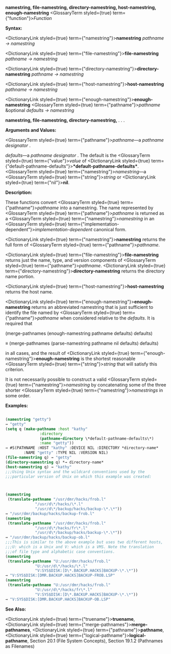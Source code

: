 **namestring, file-namestring, directory-namestring, host-namestring, enough-namestring** <GlossaryTerm styled={true} term={"function"}><i>Function</i></GlossaryTerm> 



**Syntax:** 



<DictionaryLink styled={true} term={"namestring"}><b>namestring</b></DictionaryLink> *pathname → namestring* 



<DictionaryLink styled={true} term={"file-namestring"}><b>file-namestring</b></DictionaryLink> *pathname → namestring* 



<DictionaryLink styled={true} term={"directory-namestring"}><b>directory-namestring</b></DictionaryLink> *pathname → namestring* 



<DictionaryLink styled={true} term={"host-namestring"}><b>host-namestring</b></DictionaryLink> *pathname → namestring* 



<DictionaryLink styled={true} term={"enough-namestring"}><b>enough-namestring</b></DictionaryLink> <GlossaryTerm styled={true} term={"pathname"}><i>pathname</i></GlossaryTerm> &amp;optional *defaults → namestring* 







 



 



**namestring, file-namestring, directory-namestring,** *. . .* 



**Arguments and Values:** 



<GlossaryTerm styled={true} term={"pathname"}><i>pathname</i></GlossaryTerm>—a *pathname designator* . 



*defaults*—a *pathname designator* . The default is the <GlossaryTerm styled={true} term={"value"}><i>value</i></GlossaryTerm> of <DictionaryLink styled={true} term={"default-pathname-defaults"}><b>\*default-pathname-defaults\*</b></DictionaryLink>. <GlossaryTerm styled={true} term={"namestring"}><i>namestring</i></GlossaryTerm>—a <GlossaryTerm styled={true} term={"string"}><i>string</i></GlossaryTerm> or <DictionaryLink styled={true} term={"nil"}><b>nil</b></DictionaryLink>. 



**Description:** 



These functions convert <GlossaryTerm styled={true} term={"pathname"}><i>pathname</i></GlossaryTerm> into a namestring. The name represented by <GlossaryTerm styled={true} term={"pathname"}><i>pathname</i></GlossaryTerm> is returned as a <GlossaryTerm styled={true} term={"namestring"}><i>namestring</i></GlossaryTerm> in an <GlossaryTerm styled={true} term={"implementation-dependent"}><i>implementation-dependent</i></GlossaryTerm> canonical form. 



<DictionaryLink styled={true} term={"namestring"}><b>namestring</b></DictionaryLink> returns the full form of <GlossaryTerm styled={true} term={"pathname"}><i>pathname</i></GlossaryTerm>. 



<DictionaryLink styled={true} term={"file-namestring"}><b>file-namestring</b></DictionaryLink> returns just the name, type, and version components of <GlossaryTerm styled={true} term={"pathname"}><i>pathname</i></GlossaryTerm>. <DictionaryLink styled={true} term={"directory-namestring"}><b>directory-namestring</b></DictionaryLink> returns the directory name portion. 



<DictionaryLink styled={true} term={"host-namestring"}><b>host-namestring</b></DictionaryLink> returns the host name. 



<DictionaryLink styled={true} term={"enough-namestring"}><b>enough-namestring</b></DictionaryLink> returns an abbreviated namestring that is just sufficient to identify the file named by <GlossaryTerm styled={true} term={"pathname"}><i>pathname</i></GlossaryTerm> when considered relative to the *defaults*. It is required that 



(merge-pathnames (enough-namestring pathname defaults) defaults) 



*≡* (merge-pathnames (parse-namestring pathname nil defaults) defaults) 



in all cases, and the result of <DictionaryLink styled={true} term={"enough-namestring"}><b>enough-namestring</b></DictionaryLink> is the shortest reasonable <GlossaryTerm styled={true} term={"string"}><i>string</i></GlossaryTerm> that will satisfy this criterion. 



It is not necessarily possible to construct a valid <GlossaryTerm styled={true} term={"namestring"}><i>namestring</i></GlossaryTerm> by concatenating some of the three shorter <GlossaryTerm styled={true} term={"namestring"}><i>namestrings</i></GlossaryTerm> in some order. 



**Examples:**
```lisp

(namestring "getty") 
→ "getty" 
(setq q (make-pathname :host "kathy" 
		       :directory 
		       (pathname-directory \*default-pathname-defaults\*) 
		       :name "getty")) 
→ #S(PATHNAME :HOST "kathy" :DEVICE NIL :DIRECTORY *directory-name* 
		:NAME "getty" :TYPE NIL :VERSION NIL) 
(file-namestring q) → "getty" 
(directory-namestring q) *→ directory-name* 
(host-namestring q) → "kathy" 
;;;Using Unix syntax and the wildcard conventions used by the 
;;;particular version of Unix on which this example was created: 



(namestring 
 (translate-pathname "/usr/dmr/hacks/frob.l" 
		     "/usr/d\*/hacks/\*.l" 
		     "/usr/d\*/backup/hacks/backup-\*.\*")) 
→ "/usr/dmr/backup/hacks/backup-frob.l" 
(namestring 
 (translate-pathname "/usr/dmr/hacks/frob.l" 
		     "/usr/d\*/hacks/fr\*.l" 
		     "/usr/d\*/backup/hacks/backup-\*.\*")) 
→ "/usr/dmr/backup/hacks/backup-ob.l" 
;;;This is similar to the above example but uses two different hosts, 
;;;U: which is a Unix and V: which is a VMS. Note the translation 
;;;of file type and alphabetic case conventions. 
(namestring 
 (translate-pathname "U:/usr/dmr/hacks/frob.l" 
		     "U:/usr/d\*/hacks/\*.l" 
		     "V:SYS$DISK:[D\*.BACKUP.HACKS]BACKUP-\*.\*")) 
→ "V:SYS$DISK:[DMR.BACKUP.HACKS]BACKUP-FROB.LSP" 
(namestring 
 (translate-pathname "U:/usr/dmr/hacks/frob.l" 
		     "U:/usr/d\*/hacks/fr\*.l" 
		     "V:SYS$DISK:[D\*.BACKUP.HACKS]BACKUP-\*.\*")) 
→ "V:SYS$DISK:[DMR.BACKUP.HACKS]BACKUP-OB.LSP" 

```
**See Also:** 



<DictionaryLink styled={true} term={"truename"}><b>truename</b></DictionaryLink>, <DictionaryLink styled={true} term={"merge-pathnames"}><b>merge-pathnames</b></DictionaryLink>, <DictionaryLink styled={true} term={"pathname"}><b>pathname</b></DictionaryLink>, <DictionaryLink styled={true} term={"logical-pathname"}><b>logical-pathname</b></DictionaryLink>, Section 20.1 (File System Concepts), Section 19.1.2 (Pathnames as Filenames) 



